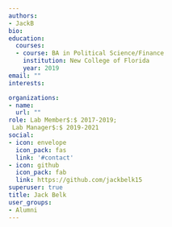 ```yaml
---
authors:
- JackB
bio: 
education:
  courses:
  - course: BA in Political Science/Finance
    institution: New College of Florida
    year: 2019
email: ""
interests:

organizations:
- name: 
  url: ""
role: Lab Member$:$ 2017-2019;              
 Lab Manager$:$ 2019-2021
social:
- icon: envelope
  icon_pack: fas
  link: '#contact'
- icon: github
  icon_pack: fab
  link: https://github.com/jackbelk15
superuser: true
title: Jack Belk
user_groups:
- Alumni
---
```


